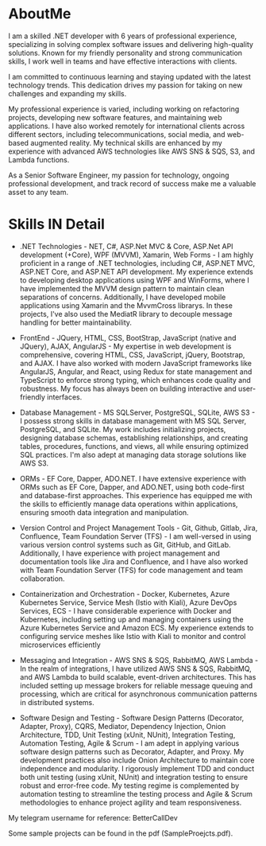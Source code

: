 # AboutMe

I am a skilled .NET developer with 6 years of professional experience, specializing in solving complex software issues and delivering high-quality solutions. Known for my friendly personality and strong communication skills, I work well in teams and have effective interactions with clients.

I am committed to continuous learning and staying updated with the latest technology trends. This dedication drives my passion for taking on new challenges and expanding my skills.

My professional experience is varied, including working on refactoring projects, developing new software features, and maintaining web applications. I have also worked remotely for international clients across different sectors, including telecommunications, social media, and web-based augmented reality. My technical skills are enhanced by my experience with advanced AWS technologies like AWS SNS & SQS, S3, and Lambda functions.

As a Senior Software Engineer, my passion for technology, ongoing professional development, and track record of success make me a valuable asset to any team.

# Skills IN Detail
  
- .NET Technologies - NET, C#, ASP.Net MVC & Core, ASP.Net API development (+Core), WPF (MVVM), Xamarin,
Web Forms - I am highly proficient in a range of .NET technologies, including C#, ASP.NET MVC, ASP.NET Core, and ASP.NET API development. My experience extends to developing desktop applications using WPF and WinForms, where I have implemented the MVVM design pattern to maintain clean separations of concerns. Additionally, I have developed mobile applications using Xamarin and the MvvmCross librarys. In these projects, I've also used the MediatR library to decouple message handling for better maintainability.

- FrontEnd - JQuery, HTML, CSS, BootStrap, JavaScript (native and JQuery), AJAX, AngularJS - My expertise in web development is comprehensive, covering HTML, CSS, JavaScript, jQuery, Bootstrap, and AJAX. I have also worked with modern JavaScript frameworks like AngularJS, Angular, and React, using Redux for state management and TypeScript to enforce strong typing, which enhances code quality and robustness. My focus has always been on building interactive and user-friendly interfaces.
- Database Management - MS SQLServer, PostgreSQL, SQLite, AWS S3 - I possess strong skills in database management with MS SQL Server, PostgreSQL, and SQLite. My work includes initializing projects, designing database schemas, establishing relationships, and creating tables, procedures, functions, and views, all while ensuring optimized SQL practices. I'm also adept at managing data storage solutions like AWS S3.
- ORMs - EF Core, Dapper, ADO.NET. I have extensive experience with ORMs such as EF Core, Dapper, and ADO.NET, using both code-first and database-first approaches. This experience has equipped me with the skills to efficiently manage data operations within applications, ensuring smooth data integration and manipulation.
- Version Control and Project Management Tools - Git, Github, Gitlab, Jira, Confluence, Team Foundation Server (TFS) - I am well-versed in using various version control systems such as Git, GitHub, and GitLab. Additionally, I have experience with project management and documentation tools like Jira and Confluence, and I have also worked with Team Foundation Server (TFS) for code management and team collaboration.
- Containerization and Orchestration - Docker, Kubernetes, Azure Kubernetes Service, Service Mesh (Istio with Kiali), Azure
DevOps Services, ECS -  I have considerable experience with Docker and Kubernetes, including setting up and managing containers using the Azure Kubernetes Service and Amazon ECS. My experience extends to configuring service meshes like Istio with Kiali to monitor and control microservices efficiently

- Messaging and Integration - AWS SNS & SQS, RabbitMQ, AWS Lambda - In the realm of integrations, I have utilized AWS SNS & SQS, RabbitMQ, and AWS Lambda to build scalable, event-driven architectures. This has included setting up message brokers for reliable message queuing and processing, which are critical for asynchronous communication patterns in distributed systems.

- Software Design and Testing - Software Design Patterns (Decorator, Adapter, Proxy), CQRS, Mediator, Dependency
Injection, Onion Architecture, TDD, Unit Testing (xUnit, NUnit), Integration Testing,
Automation Testing, Agile & Scrum - I am adept in applying various software design patterns such as Decorator, Adapter, and Proxy. My development practices also include Onion Architecture to maintain core independence and modularity. I rigorously implement TDD and conduct both unit testing (using xUnit, NUnit) and integration testing to ensure robust and error-free code. My testing regime is complemented by automation testing to streamline the testing process and Agile & Scrum methodologies to enhance project agility and team responsiveness.

My telegram username for reference: BetterCallDev

Some sample projects can be found in the pdf (SampleProejcts.pdf).
